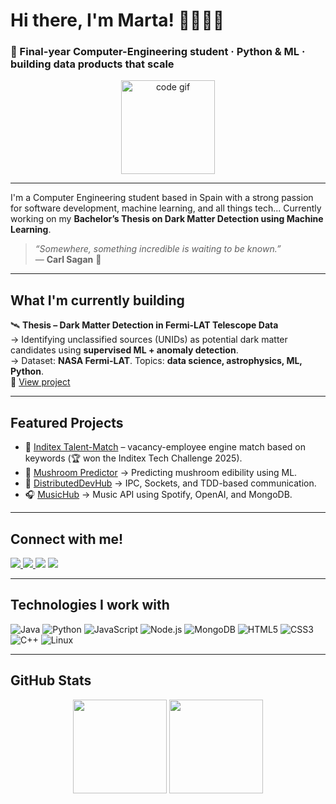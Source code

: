 # Hi there, I'm Marta! 👩‍💻🌌✨ 

### 🚀 Final-year Computer-Engineering student · Python & ML · building data products that scale

<div align="center">
  <img src="https://media.giphy.com/media/L1R1tvI9svkIWwpVYr/giphy.gif" height="150" alt="code gif" />
</div>

---

I'm a Computer Engineering student based in Spain with a strong passion for software development, machine learning, and all things tech... 
Currently working on my **Bachelor’s Thesis on Dark Matter Detection using Machine Learning**.

> _“Somewhere, something incredible is waiting to be known.”_  
> — **Carl Sagan** 🌠

---

## What I'm currently building

🛰️ **Thesis – Dark Matter Detection in Fermi-LAT Telescope Data**  
→ Identifying unclassified sources (UNIDs) as potential dark matter candidates using **supervised ML + anomaly detection**.  
→ Dataset: **NASA Fermi-LAT**. Topics: **data science, astrophysics, ML, Python**.  
🔗 [View project](https://github.com/martacanirome4/DarkMatter_ML_TFG)

---

## Featured Projects

- 👘 [Inditex Talent-Match](https://github.com/martacanirome4/Grafo) – vacancy-employee engine match based on keywords (🏆 won the Inditex Tech Challenge 2025).
- 🍄 [Mushroom Predictor](https://github.com/martacanirome4/MushroomEdibilityPredictor) → Predicting mushroom edibility using ML.
- 🔌 [DistributedDevHub](https://github.com/martacanirome4/DistributedDevHub) → IPC, Sockets, and TDD-based communication.
- 🎧 [MusicHub](https://github.com/martacanirome4/MusicHub) → Music API using Spotify, OpenAI, and MongoDB.

---

## Connect with me!

<div align="left">
  <a href="https://www.linkedin.com/in/martacaninoromero/" target="_blank">
    <img src="https://img.shields.io/badge/LinkedIn-0077B5?style=for-the-badge&logo=linkedin&logoColor=white"/>
  </a>
  <a href="https://medium.com/@martacanirome" target="_blank">
    <img src="https://img.shields.io/badge/Medium-12100E?style=for-the-badge&logo=medium&logoColor=white"/>
  </a>
  <!a href="https://www.hackerrank.com/profile/martacaninorome1" target="_blank">
    <img src="https://img.shields.io/badge/HackerRank-2EC866?style=for-the-badge&logo=hackerrank&logoColor=white"/>
  </a-->
  <a href="https://open.spotify.com/user/1137579380?si=c1fb28a10d12430f" target="_blank">
    <img src="https://img.shields.io/badge/Spotify-1DB954?style=for-the-badge&logo=spotify&logoColor=white"/>
  </a>
</div>

---

## Technologies I work with

![Java](https://img.shields.io/badge/Java-007396?style=flat&logo=java&logoColor=white)
![Python](https://img.shields.io/badge/Python-3776AB?style=flat&logo=python&logoColor=white)
![JavaScript](https://img.shields.io/badge/JavaScript-F7DF1E?style=flat&logo=javascript&logoColor=black)
![Node.js](https://img.shields.io/badge/Node.js-339933?style=flat&logo=node.js&logoColor=white)
![MongoDB](https://img.shields.io/badge/MongoDB-47A248?style=flat&logo=mongodb&logoColor=white)
![HTML5](https://img.shields.io/badge/HTML5-E34F26?style=flat&logo=html5&logoColor=white)
![CSS3](https://img.shields.io/badge/CSS3-1572B6?style=flat&logo=css3&logoColor=white)
![C++](https://img.shields.io/badge/C++-00599C?style=flat&logo=cplusplus&logoColor=white)
![Linux](https://img.shields.io/badge/Linux-FCC624?style=flat&logo=linux&logoColor=black)

---

## GitHub Stats

<div align="center">
  <img src="https://github-readme-stats.vercel.app/api?username=martacanirome4&show_icons=true&theme=radical&hide_border=false" height="150" />
  <img src="https://github-readme-stats.vercel.app/api/top-langs/?username=martacanirome4&layout=compact&theme=radical&hide_border=false" height="150" />
</div>
